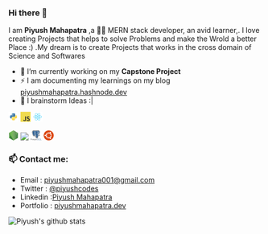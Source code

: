 ### Hi there 👋

<!--
**piyush-mahapatra-au6/piyush-mahapatra-au6** is a ✨ _special_ ✨ repository because its `README.md` (this file) appears on your GitHub profile.

Here are some ideas to get you started:

- 🔭 I’m currently working on ...
- 🌱 I’m currently learning ...
- 👯 I’m looking to collaborate on ...
- 🤔 I’m looking for help with ...
- 💬 Ask me about ...
- 📫 How to reach me: ...
- 😄 Pronouns: ...
- ⚡ Fun fact: ...
-->

I am **Piyush Mahapatra** ,a 👨‍💻 MERN stack developer, an avid learner,. I love creating Projects that helps to solve Problems and make the Wrold a better Place :) .My dream is to create Projects that works in the cross domain of Science and Softwares

- 🔭 I’m currently working on my **Capstone Project**
- ⚡ I am documenting my learnings on my blog [piyushmahapatra.hashnode.dev](https://piyushmahapatra.hashnode.dev/)
- 💬 I brainstorm Ideas :|

<code><img height='20' src="https://raw.githubusercontent.com/github/explore/80688e429a7d4ef2fca1e82350fe8e3517d3494d/topics/python/python.png"></img></code>
<code><img height="20" src="https://raw.githubusercontent.com/github/explore/80688e429a7d4ef2fca1e82350fe8e3517d3494d/topics/javascript/javascript.png"></code>
<code><img height="20" src="https://raw.githubusercontent.com/github/explore/80688e429a7d4ef2fca1e82350fe8e3517d3494d/topics/react/react.png"></code>

<code><img height='20' src="https://raw.githubusercontent.com/github/explore/80688e429a7d4ef2fca1e82350fe8e3517d3494d/topics/nodejs/nodejs.png"></img></code>
<code><img height='20' src="https://miro.medium.com/max/640/1*-ivYkzeuYJedPKdEdfnNlg.png"></img></code>
<code><img height='20' src="https://raw.githubusercontent.com/docker-library/docs/01c12653951b2fe592c1f93a13b4e289ada0e3a1/postgres/logo.png"></img></code>
<code><img height='20' src="https://raw.githubusercontent.com/github/explore/80688e429a7d4ef2fca1e82350fe8e3517d3494d/topics/ubuntu/ubuntu.png"></img></code>

### 📫 Contact me:

- Email : piyushmahapatra001@gmail.com
- Twitter : [@piyushcodes](https://twitter.com/piyushcodes)
- Linkedin :[Piyush Mahapatra](https://www.linkedin.com/in/piyush-mahapatra-b28221195/)
- Portfolio : [piyushmahapatra.dev](https://piyushmahapatra.dev)

![Piyush's github stats](https://github-readme-stats.vercel.app/api?username=piyush-mahapatra-au6&show_icons=true)

